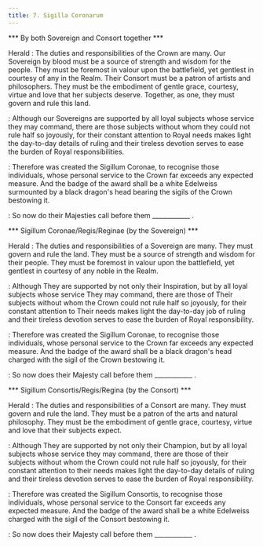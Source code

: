 ```yaml
---
title: 7. Sigilla Coronarum
---
```


*** By both Sovereign and Consort together ***

Herald
: The duties and responsibilities of the Crown are many. Our Sovereign by blood must be a source of strength and wisdom for the people. They must be foremost in valour upon the battlefield, yet gentlest in courtesy of any in the Realm. Their Consort must be a patron of artists and philosophers. They must be the embodiment of gentle grace, courtesy, virtue and love that her subjects deserve. Together, as one, they must govern and rule this land.

: Although our Sovereigns are supported by all loyal subjects whose service they may command, there are those subjects without whom they could not rule half so joyously, for their constant attention to Royal needs makes light the day-to-day details of ruling and their tireless devotion serves to ease the burden of Royal responsibilities.

: Therefore was created the Sigillum Coronae, to recognise those individuals, whose personal service to the Crown far exceeds any expected measure. And the badge of the award shall be a white Edelweiss surmounted by a black dragon's head bearing the sigils of the Crown bestowing it.

: So now do their Majesties call before them ____________ .

*** Sigillum Coronae/Regis/Reginae (by the Sovereign) ***

Herald
: The duties and responsibilities of a Sovereign are many. They must govern and rule the land. They must be a source of strength and wisdom for their people. They must be foremost in valour upon the battlefield, yet gentlest in courtesy of any noble in the Realm.

: Although They are supported by not only their Inspiration, but by all loyal subjects whose service They may command, there are those of Their subjects without whom the Crown could not rule half so joyously, for their constant attention to Their needs makes light the day-to-day job of ruling and their tireless devotion serves to ease the burden of Royal responsibility.

: Therefore was created the Sigillum Coronae, to recognise those individuals, whose personal service to the Crown far exceeds any expected measure. And the badge of the award shall be a black dragon's head charged with the sigil of the Crown bestowing it.

: So now does their Majesty call before them ____________ .

*** Sigillum Consortis/Regis/Regina (by the Consort) ***

Herald
: The duties and responsibilities of a Consort are many. They must govern and rule the land. They must be a patron of the arts and natural philosophy. They must be the embodiment of gentle grace, courtesy, virtue and love that their subjects expect.

: Although They are supported by not only their Champion, but by all loyal subjects whose service they may command, there are those of their subjects without whom the Crown could not rule half so joyously, for their constant attention to their needs makes light the day-to-day details of ruling and their tireless devotion serves to ease the burden of Royal responsibility.

: Therefore was created the Sigillum Consortis, to recognise those individuals, whose personal service to the Consort far exceeds any expected measure. And the badge of the award shall be a white Edelweiss charged with the sigil of the Consort bestowing it.

: So now does their Majesty call before them ____________ .
